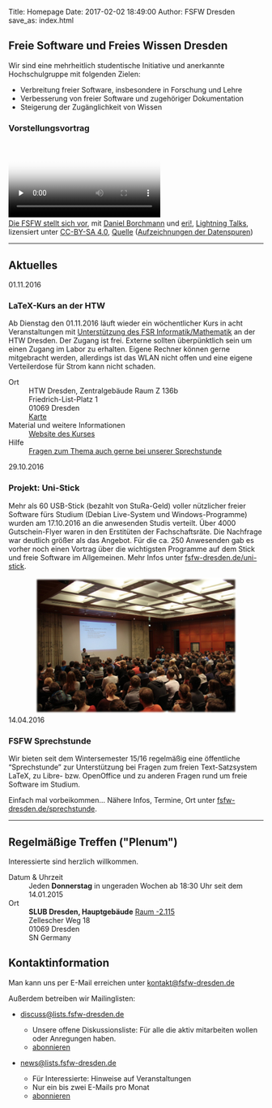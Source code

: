 Title: Homepage
Date: 2017-02-02 18:49:00
Author: FSFW Dresden
save_as: index.html

<section id="vorstellung">
    <h1>Freie Software und Freies Wissen Dresden</h1>
    <p>Wir sind eine mehrheitlich studentische Initiative und anerkannte Hochschulgruppe mit folgenden Zielen:</p>
    <ul>
        <li>Verbreitung freier Software, insbesondere in Forschung und Lehre</li>
        <li>Verbesserung von freier Software und zugehöriger Dokumentation</li>
        <li>Steigerung der Zugänglichkeit von Wissen</li>
    </ul>
    <div about="http://www2.htw-dresden.de/~s72785/Die-FSFW-at-Lightningtalks-Datenspuren2016.webm">
        <h3 id="vorstellungsvortrag-lightningtalk-datenspuren2016">Vorstellungsvortrag</h3>
        <video style="max-width: 480;" preload="none" autobuffer controls poster="img/Die-FSFW-at-Lightningtalks-Datenspuren2016.jpg">
        <source src="http://www2.htw-dresden.de/~s72785/Die-FSFW-at-Lightningtalks-Datenspuren2016.webm" type="video/webm" style="max-width:480" />
        <div>Schade – hier käme ein Video, wenn Ihr Browser HTML5 Unterstützung hätte, wie z.B. der <a href="https://www.mozilla.org/">aktuelle von Mozilla</a></div>
        </video>
        <div>
                <a href="https://fsfw-dresden.de/" property="dct:title" rel="cc:attributionURL">Die FSFW stellt sich vor</a>,
                mit <a href="https://wwwtcs.inf.tu-dresden.de/~borch/cv.html" property="cc:attributionName" rel="dct:creator" title="Vortragender" target="_blank">Daniel Borchmann</a>
                und <a property="cc:attributionName" rel="dct:supporter" href="https://wiki.c3d2.de/Benutzer:Eri!" title="Organisation und Moderator der Lightningtalks" target="_blank">eri!</a>,
                <a href="https://datenspuren.de/2016/fahrplan/events/7782.html" target="_blank" title="Beiträge bei den Datenspuren 2016 in den Technischen Sammlungen Dresden">Lightning Talks</a>,
                lizensiert unter <a rel="license" href="http://creativecommons.org/licenses/by-nc-sa/4.0/" target="_blank" title="Creative Commons Attribution ShareAlike License 4.0">CC-BY-SA&nbsp;4.0</a>,
                <a href="https://media.ccc.de/v/DS2016-7782-lightning_talks" title="Aufzeichnungen der Lightning Talks bei CCC-TV">Quelle</a>  (<a href="https://datenspuren.de/2016/mitschnitte.html" target="_blank">Aufzeichnungen der Datenspuren</a>)
        </div>
    </div>
</section>
<hr>
<section id="news">
    <h2>Aktuelles</h2>
    <section id="latex-kurs-ws2016" class="news">
        <span datetime="2016-11-01">01.11.2016</span>
        <h3>LaTeX-Kurs an der HTW</h3>
        <p>Ab Dienstag den 01.11.2016 läuft wieder ein wöchentlicher Kurs in acht Veranstaltungen mit
           <a href="https://www.htw-dresden.de/fakultaet-informatikmathematik/fakultaet/einrichtungen/fachschaftsrat-informatikmathematik/latex.html">Unterstützung des FSR Informatik/Mathematik</a>
           an der HTW Dresden.  Der Zugang ist frei.  Externe sollten überpünktlich sein um einen
           Zugang im Labor zu erhalten.  Eigene Rechner können gerne mitgebracht werden, allerdings
           ist das WLAN nicht offen und eine eigene Verteilerdose für Strom kann nicht schaden.
        </p>
        <dl>
            <dt>Ort</dt>
            <dd>
                HTW&nbsp;Dresden,&nbsp;Zentralgebäude&nbsp;Raum&nbsp;Z&nbsp;136b <br>
                Friedrich-List-Platz&nbsp;1<br>
                01069&nbsp;Dresden<br>
                <a href="https://www.openstreetmap.org/node/2746371632">Karte</a>
            </dd>
            <dt>Material und weitere Informationen</dt>
            <dd>
                <a href="https://lat.inf.tu-dresden.de/~borch/lehre/2016-latex/index.html">Website des Kurses</a>
            </dd>
            <dt>Hilfe</dt>
            <dd><a href="#latex-sprechstunde">Fragen zum Thema auch gerne bei unserer Sprechstunde</a></dd>
        </dl>
    </section>
    <section id="uni-stick" class="news">
        <span datetime="2016-10-29">29.10.2016</span>
        <h3>Projekt: Uni-Stick</h3>
        <p>Mehr als 60 USB-Stick (bezahlt von StuRa-Geld) voller nützlicher freier Software fürs Studium
        (Debian Live-System und Windows-Programme) wurden am 17.10.2016 an die anwesenden Studis verteilt.
        Über 4000 Gutschein-Flyer waren in den Erstitüten der Fachschaftsräte. Die Nachfrage war deutlich
        größer als das Angebot. Für die ca. 250 Anwesenden gab es vorher noch einen Vortrag über die wichtigsten
        Programme auf dem Stick und freie Software im Allgemeinen.
        Mehr Infos unter <a href="//fsfw-dresden.de/uni-stick">fsfw-dresden.de/uni-stick</a>.</p>
        <div align="center">
        <a href="//fsfw-dresden.de/uni-stick"><img src="./img/uni-stick-ausgabe-vortrag.jpg" title="Foto Uni-Stick-Ausgabe-Vortrag" width="400px"></a>
        </div>
    </section>
    <section id="latex-sprechstunde" class="news">
        <span datetime="2016-04-14">14.04.2016</span>
        <h3>FSFW Sprechstunde</h3>
        <p>Wir bieten seit dem Wintersemester 15/16 regelmäßig eine
           öffentliche “Sprechstunde” zur Unterstützung bei
           Fragen zum freien Text-Satzsystem LaTeX, zu Libre- bzw. OpenOffice und zu anderen Fragen rund um freie Software im Studium.</p>
        <p>Einfach mal vorbeikommen… Nähere Infos, Termine, Ort unter <a href="//fsfw-dresden.de/sprechstunde">fsfw-dresden.de/sprechstunde</a>.
    </section>
</section>
<hr>
<section class="vevent" id="plenum">
    <h2 class="category">Regelmäßige Treffen ("Plenum")</h2>
    <p>Interessierte sind herzlich willkommen.</p>
    <dl>
        <dt>Datum &amp; Uhrzeit</dt>
        <dd>
            <span class="rrule" title="freq=weekly;interval=2;byday=th;byhour=18;byminute=30;">Jeden <b>Donnerstag</b> in ungeraden Wochen ab 18:30 Uhr</span>
            <span class="hidden dtstart" title="2015-01-14"> seit dem 14.01.2015</span>
        </dd>
        <dt>Ort</dt>
        <dd>
            <div id="contact" class="vcard">
            <div id="postal-address" class="adr">
                <span class="extended-address"><strong>SLUB Dresden, Hauptgebäude</strong> <a href="http://3d.slub-dresden.de/viewer?project_id=3&amp;language=de&amp;activate_location=3022" target="_blank">Raum -2.115</a></span><br>
                <span class="street-address">Zellescher Weg 18</span><br>
                <span class="postal-code">01069</span>
                <span class="locality">Dresden</span><br>
                <span class="region">SN</span>
                <span class="country-name">Germany</span>
            </div>
            </div>
        </dd>
    </dl>
</section>
<section id="kontakt">
    <h2>Kontaktinformation</h2>
    <p>Man kann uns per E-Mail erreichen unter <a href="mailto:kontakt@fsfw-dresden.de">kontakt@fsfw-dresden.de</a></p>
    <p>Außerdem betreiben wir Mailinglisten:</p>
    <ul>
        <li>
            <p><a href="//lists.fsfw-dresden.de/mailman/listinfo/discuss">discuss@lists.fsfw-dresden.de</a></p>
            <ul>
                <li>Unsere offene Diskussionsliste: Für alle die aktiv mitarbeiten wollen oder Anregungen haben.</li>
                <li><a href="//lists.fsfw-dresden.de/mailman/listinfo/discuss">abonnieren</a></li>
            </ul>
        </li>
        <li>
            <p><a href="//lists.fsfw-dresden.de/mailman/listinfo/news">news@lists.fsfw-dresden.de</a></p>
            <ul>
                <li>Für Interessierte: Hinweise auf Veranstaltungen</li>
                <li>Nur ein bis zwei E-Mails pro Monat</li>
                <li><a href="//lists.fsfw-dresden.de/mailman/listinfo/news">abonnieren</a></li>
            </ul>
        </li>
    </ul>
</section>
